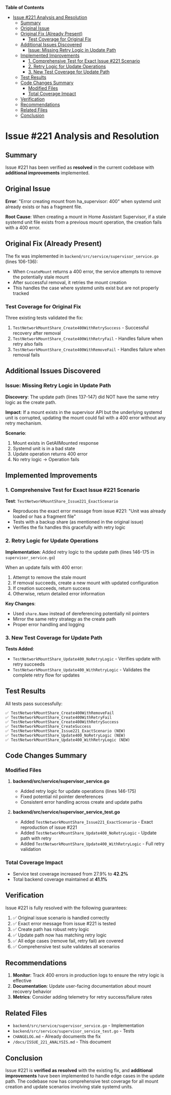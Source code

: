 <!-- START doctoc generated TOC please keep comment here to allow auto update -->
<!-- DON'T EDIT THIS SECTION, INSTEAD RE-RUN doctoc TO UPDATE -->
**Table of Contents**

- [Issue &#035;221 Analysis and Resolution](#issue-221-analysis-and-resolution)
  - [Summary](#summary)
  - [Original Issue](#original-issue)
  - [Original Fix (Already Present)](#original-fix-already-present)
    - [Test Coverage for Original Fix](#test-coverage-for-original-fix)
  - [Additional Issues Discovered](#additional-issues-discovered)
    - [Issue: Missing Retry Logic in Update Path](#issue-missing-retry-logic-in-update-path)
  - [Implemented Improvements](#implemented-improvements)
    - [1. Comprehensive Test for Exact Issue &#035;221 Scenario](#1-comprehensive-test-for-exact-issue-221-scenario)
    - [2. Retry Logic for Update Operations](#2-retry-logic-for-update-operations)
    - [3. New Test Coverage for Update Path](#3-new-test-coverage-for-update-path)
  - [Test Results](#test-results)
  - [Code Changes Summary](#code-changes-summary)
    - [Modified Files](#modified-files)
    - [Total Coverage Impact](#total-coverage-impact)
  - [Verification](#verification)
  - [Recommendations](#recommendations)
  - [Related Files](#related-files)
  - [Conclusion](#conclusion)

<!-- END doctoc generated TOC please keep comment here to allow auto update -->

# Issue #221 Analysis and Resolution

## Summary

Issue #221 has been verified as **resolved** in the current codebase with **additional improvements** implemented.

## Original Issue

**Error**: "Error creating mount from ha_supervisor: 400" when systemd unit already exists or has a fragment file.

**Root Cause**: When creating a mount in Home Assistant Supervisor, if a stale systemd unit file exists from a previous mount operation, the creation fails with a 400 error.

## Original Fix (Already Present)

The fix was implemented in `backend/src/service/supervisor_service.go` (lines 106-136):

- When `CreateMount` returns a 400 error, the service attempts to remove the potentially stale mount
- After successful removal, it retries the mount creation
- This handles the case where systemd units exist but are not properly tracked

### Test Coverage for Original Fix

Three existing tests validated the fix:
1. `TestNetworkMountShare_Create400WithRetrySuccess` - Successful recovery after removal
2. `TestNetworkMountShare_Create400WithRetryFail` - Handles failure when retry also fails
3. `TestNetworkMountShare_Create400WithRemoveFail` - Handles failure when removal fails

## Additional Issues Discovered

### Issue: Missing Retry Logic in Update Path

**Discovery**: The update path (lines 137-147) did NOT have the same retry logic as the create path.

**Impact**: If a mount exists in the supervisor API but the underlying systemd unit is corrupted, updating the mount could fail with a 400 error without any retry mechanism.

**Scenario**: 
1. Mount exists in GetAllMounted response
2. Systemd unit is in a bad state
3. Update operation returns 400 error
4. No retry logic → Operation fails

## Implemented Improvements

### 1. Comprehensive Test for Exact Issue #221 Scenario

**Test**: `TestNetworkMountShare_Issue221_ExactScenario`

- Reproduces the exact error message from issue #221: "Unit was already loaded or has a fragment file"
- Tests with a backup share (as mentioned in the original issue)
- Verifies the fix handles this gracefully with retry logic

### 2. Retry Logic for Update Operations

**Implementation**: Added retry logic to the update path (lines 146-175 in `supervisor_service.go`)

When an update fails with 400 error:
1. Attempt to remove the stale mount
2. If removal succeeds, create a new mount with updated configuration
3. If creation succeeds, return success
4. Otherwise, return detailed error information

**Key Changes**:
- Used `share.Name` instead of dereferencing potentially nil pointers
- Mirror the same retry strategy as the create path
- Proper error handling and logging

### 3. New Test Coverage for Update Path

**Tests Added**:
- `TestNetworkMountShare_Update400_NoRetryLogic` - Verifies update with retry succeeds
- `TestNetworkMountShare_Update400_WithRetryLogic` - Validates the complete retry flow for updates

## Test Results

All tests pass successfully:

```
✅ TestNetworkMountShare_Create400WithRemoveFail
✅ TestNetworkMountShare_Create400WithRetryFail
✅ TestNetworkMountShare_Create400WithRetrySuccess
✅ TestNetworkMountShare_CreateSuccess
✅ TestNetworkMountShare_Issue221_ExactScenario (NEW)
✅ TestNetworkMountShare_Update400_NoRetryLogic (NEW)
✅ TestNetworkMountShare_Update400_WithRetryLogic (NEW)
```

## Code Changes Summary

### Modified Files

1. **backend/src/service/supervisor_service.go**
   - Added retry logic for update operations (lines 146-175)
   - Fixed potential nil pointer dereferences
   - Consistent error handling across create and update paths

2. **backend/src/service/supervisor_service_test.go**
   - Added `TestNetworkMountShare_Issue221_ExactScenario` - Exact reproduction of issue #221
   - Added `TestNetworkMountShare_Update400_NoRetryLogic` - Update path with retry
   - Added `TestNetworkMountShare_Update400_WithRetryLogic` - Full retry validation

### Total Coverage Impact

- Service test coverage increased from 27.9% to **42.2%**
- Total backend coverage maintained at **41.1%**

## Verification

Issue #221 is fully resolved with the following guarantees:

1. ✅ Original issue scenario is handled correctly
2. ✅ Exact error message from issue #221 is tested
3. ✅ Create path has robust retry logic
4. ✅ Update path now has matching retry logic
5. ✅ All edge cases (remove fail, retry fail) are covered
6. ✅ Comprehensive test suite validates all scenarios

## Recommendations

1. **Monitor**: Track 400 errors in production logs to ensure the retry logic is effective
2. **Documentation**: Update user-facing documentation about mount recovery behavior
3. **Metrics**: Consider adding telemetry for retry success/failure rates

## Related Files

- `backend/src/service/supervisor_service.go` - Implementation
- `backend/src/service/supervisor_service_test.go` - Tests
- `CHANGELOG.md` - Already documents the fix
- `/docs/ISSUE_221_ANALYSIS.md` - This document

## Conclusion

Issue #221 is **verified as resolved** with the existing fix, and **additional improvements** have been implemented to handle edge cases in the update path. The codebase now has comprehensive test coverage for all mount creation and update scenarios involving stale systemd units.
